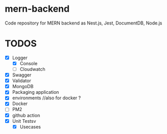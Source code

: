 # mern-backend
Code repository for MERN backend as Nest.js, Jest, DocumentDB, Node.js

# TODOS

- [x] Logger
  - [x] Console 
  - [ ] Cloudwatch
- [x] Swagger
- [x] Validator
- [x] MongoDB
- [x] Packaging application
- [x] environments //also for docker ?
- [x] Docker
- [ ] PM2
- [x] github action
- [x] Unit Testsv
  - [x] Usecases 
